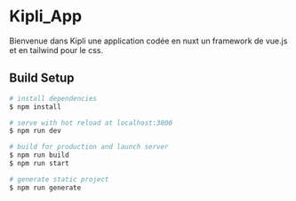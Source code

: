 # Kipli_App
Bienvenue dans Kipli une application codée en nuxt un framework de vue.js et en tailwind pour le css.

## Build Setup

```bash
# install dependencies
$ npm install

# serve with hot reload at localhost:3000
$ npm run dev

# build for production and launch server
$ npm run build
$ npm run start

# generate static project
$ npm run generate
```


